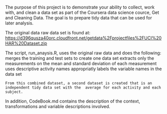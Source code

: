 The purpose of this project is to demonstrate your ability to collect, work with, and clean a data set as part of the Coursera data science cource, Get and Cleaning Data.  The goal is to prepare tidy data that can be used for later analysis. 

The original data raw data set is found at:
  https://d396qusza40orc.cloudfront.net/getdata%2Fprojectfiles%2FUCI%20HAR%20Dataset.zip

The script, run_anaysis.R, uses the original raw data and does the following:
	merges the training and test sets to create one data set
	extracts only the measurements on the mean and standard deviation of each measurement
	uses descriptive activity names
	appropriatly labels the variable names in the data set
	
	From this combined dataset, a second dataset is created that is an independent tidy data set with the  average for each activity and each subject.

In addition, CodeBook.md contains the description of the context, transformations and variable descriptions involved.

